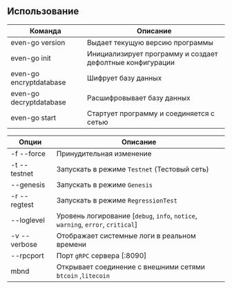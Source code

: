 ## Использование


 Команда | Описание  
------------ | -------------
even-go version | Выдает текущую версию программы 
even-go init | Инициализирует программу и создает дефолтные конфигурации
even-go encryptdatabase | Шифрует базу данных 
even-go decryptdatabase | Pасшифровывает базу данных
even-go start | Стартует программу  и  соединяется с сетью 

 Опции | Описание  
------------ | -------------
-f --force   | Принудительная изменение 
-t --testnet   | Запускать в режиме `Testnet` (Тестовый сеть)
--genesis | Запускать в режиме `Genesis`
-r --regtest | Запускать в режиме `RegressionTest`
--loglevel | Уровень логирование [`debug`, `info`, `notice`, `warning`, `error`, `critical`] 
-v --verbose | Отображает  системные логи в реальном времени 
 --rpcport | Порт `gRPC` сервера [:8090] 
mbnd | Открывает соединение с внешними сетями `btcoin` ,`litecoin`



